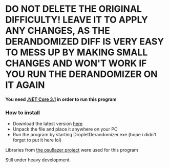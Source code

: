 # DO NOT DELETE THE ORIGINAL DIFFICULTY! LEAVE IT TO APPLY ANY CHANGES, AS THE DERANDOMIZED DIFF IS VERY EASY TO MESS UP BY MAKING SMALL CHANGES AND WON'T WORK IF YOU RUN THE DERANDOMIZER ON IT AGAIN

**You need [.NET Core 3.1](https://dotnet.microsoft.com/download/dotnet-core/3.1) in order to run this program**

### How to install
- Download the latest version [here](https://github.com/Phob144/DropletDerandomizer/releases)
- Unpack the file and place it anywhere on your PC
- Run the program by starting DropletDerandomizer.exe (hope i didn't forget to put it here lol)

Libraries from [the osu!lazer project](https://github.com/ppy/osu) were used for this program

Still under heavy development.
